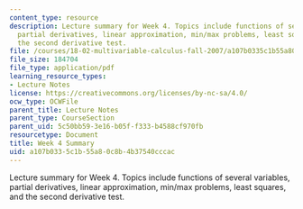 ```yaml
---
content_type: resource
description: Lecture summary for Week 4. Topics include functions of several variables,
  partial derivatives, linear approximation, min/max problems, least squares, and
  the second derivative test.
file: /courses/18-02-multivariable-calculus-fall-2007/a107b0335c1b55a80c8b4b37540cccac_lec_week4.pdf
file_size: 184704
file_type: application/pdf
learning_resource_types:
- Lecture Notes
license: https://creativecommons.org/licenses/by-nc-sa/4.0/
ocw_type: OCWFile
parent_title: Lecture Notes
parent_type: CourseSection
parent_uid: 5c50bb59-3e16-b05f-f333-b4588cf970fb
resourcetype: Document
title: Week 4 Summary
uid: a107b033-5c1b-55a8-0c8b-4b37540cccac
---
```

Lecture summary for Week 4. Topics include functions of several variables, partial derivatives, linear approximation, min/max problems, least squares, and the second derivative test.